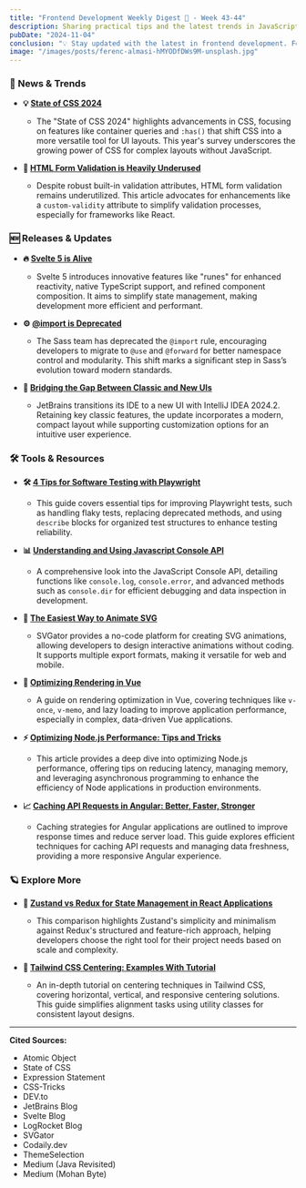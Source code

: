 ```yaml
---
title: "Frontend Development Weekly Digest 💮 - Week 43-44"
description: Sharing practical tips and the latest trends in JavaScript
pubDate: "2024-11-04"
conclusion: "💡 Stay updated with the latest in frontend development. Follow the links for more insights."
image: "/images/posts/ferenc-almasi-hMYODfDWs9M-unsplash.jpg"
---
```


### 📢 News & Trends

- **💡 [State of CSS 2024](https://2024.stateofcss.com/en-US?ref=zazen_code)**

  - The "State of CSS 2024" highlights advancements in CSS, focusing on features like container queries and `:has()` that shift CSS into a more versatile tool for UI layouts. This year's survey underscores the growing power of CSS for complex layouts without JavaScript.

- **📝 [HTML Form Validation is Heavily Underused](https://expressionstatement.com/html-form-validation-is-heavily-underused?ref=zazen_code)**

  - Despite robust built-in validation attributes, HTML form validation remains underutilized. This article advocates for enhancements like a `custom-validity` attribute to simplify validation processes, especially for frameworks like React.

### 🆕 Releases & Updates

- **🔥 [Svelte 5 is Alive](https://svelte.dev/blog/svelte-5-is-alive?ref=zazen_code)**

  - Svelte 5 introduces innovative features like "runes" for enhanced reactivity, native TypeScript support, and refined component composition. It aims to simplify state management, making development more efficient and performant.

- **⚙️ [@import is Deprecated](https://sass-lang.com/blog/import-is-deprecated?ref=zazen_code)**

  - The Sass team has deprecated the `@import` rule, encouraging developers to migrate to `@use` and `@forward` for better namespace control and modularity. This shift marks a significant step in Sass’s evolution toward modern standards.

- **🎨 [Bridging the Gap Between Classic and New UIs](https://blog.jetbrains.com/idea/2024/10/bridging-the-gap-between-the-classic-and-new-uis?ref=zazen_code)**

  - JetBrains transitions its IDE to a new UI with IntelliJ IDEA 2024.2. Retaining key classic features, the update incorporates a modern, compact layout while supporting customization options for an intuitive user experience.

### 🛠 Tools & Resources

- **🛠 [4 Tips for Software Testing with Playwright](https://spin.atomicobject.com/tips-testing-playwright?ref=zazen_code)**

  - This guide covers essential tips for improving Playwright tests, such as handling flaky tests, replacing deprecated methods, and using `describe` blocks for organized test structures to enhance testing reliability.

- **📊 [Understanding and Using Javascript Console API](https://dev.to/sonaykara/understanding-and-using-javascript-console-api-in-detail-25a9?ref=zazen_code)**

  - A comprehensive look into the JavaScript Console API, detailing functions like `console.log`, `console.error`, and advanced methods such as `console.dir` for efficient debugging and data inspection in development.

- **🎨 [The Easiest Way to Animate SVG](https://www.svgator.com/?ref=zazen_code)**

  - SVGator provides a no-code platform for creating SVG animations, allowing developers to design interactive animations without coding. It supports multiple export formats, making it versatile for web and mobile.

- **🚀 [Optimizing Rendering in Vue](https://blog.logrocket.com/optimizing-rendering-vue?ref=zazen_code)**

  - A guide on rendering optimization in Vue, covering techniques like `v-once`, `v-memo`, and lazy loading to improve application performance, especially in complex, data-driven Vue applications.

- **⚡️ [Optimizing Node.js Performance: Tips and Tricks](https://medium.com/javarevisited/optimizing-node-js-performance-tips-and-tricks-4052a0d43f88?ref=zazen_code)**

  - This article provides a deep dive into optimizing Node.js performance, offering tips on reducing latency, managing memory, and leveraging asynchronous programming to enhance the efficiency of Node applications in production environments.

- **📈 [Caching API Requests in Angular: Better, Faster, Stronger](https://mohanbyte.medium.com/caching-api-requests-in-angular-better-faster-and-stronger-b3aa7c675be4?ref=zazen_code)**

  - Caching strategies for Angular applications are outlined to improve response times and reduce server load. This guide explores efficient techniques for caching API requests and managing data freshness, providing a more responsive Angular experience.

### 🪐 Explore More

- **🔄 [Zustand vs Redux for State Management in React Applications](https://codaily.dev/blog/react/zustand-vs-redux-for-state-management-in-react-applications?ref=zazen_code)**

  - This comparison highlights Zustand's simplicity and minimalism against Redux's structured and feature-rich approach, helping developers choose the right tool for their project needs based on scale and complexity.

- **📐 [Tailwind CSS Centering: Examples With Tutorial](https://themeselection.com/tailwind-css-centering?ref=zazen_code)**

  - An in-depth tutorial on centering techniques in Tailwind CSS, covering horizontal, vertical, and responsive centering solutions. This guide simplifies alignment tasks using utility classes for consistent layout designs.

---

**Cited Sources:**

- Atomic Object
- State of CSS
- Expression Statement
- CSS-Tricks
- DEV.to
- JetBrains Blog
- Svelte Blog
- LogRocket Blog
- SVGator
- Codaily.dev
- ThemeSelection
- Medium (Java Revisited)
- Medium (Mohan Byte)
